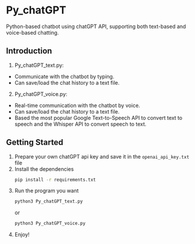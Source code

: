 # Py_chatGPT
Python-based chatbot using chatGPT API, supporting both text-based and voice-based chatting.

## Introduction
1. Py_chatGPT_text.py: 
* Communicate with the chatbot by typing.
* Can save/load the chat history to a text file.

2. Py_chatGPT_voice.py:
* Real-time communication with the chatbot by voice.
* Can save/load the chat history to a text file.
* Based the most popular Google Text-to-Speech API to convert text to speech and the Whisper API to convert speech to text.

## Getting Started
1. Prepare your own chatGPT api key and save it in the `openai_api_key.txt` file
2. Install the dependencies
    ```bash
    pip install -r requirements.txt
    ```
3. Run the program you want
    ```bash
    python3 Py_chatGPT_text.py
    ``` 
    or
    ```bash
    python3 Py_chatGPT_voice.py
    ```
4. Enjoy!
